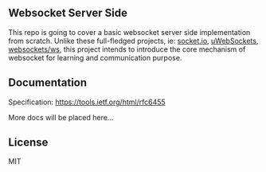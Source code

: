## Websocket Server Side
This repo is going to cover a basic websocket server side implementation from scratch. Unlike these full-fledged projects, ie: [socket.io](https://github.com/socketio/socket.io), [uWebSockets](https://github.com/uNetworking/uWebSockets), [websockets/ws](https://github.com/websockets/ws), this project intends to introduce the core mechanism of websocket for learning and communication purpose.

## Documentation
Specification: https://tools.ietf.org/html/rfc6455

More docs will be placed here...

## License
MIT
